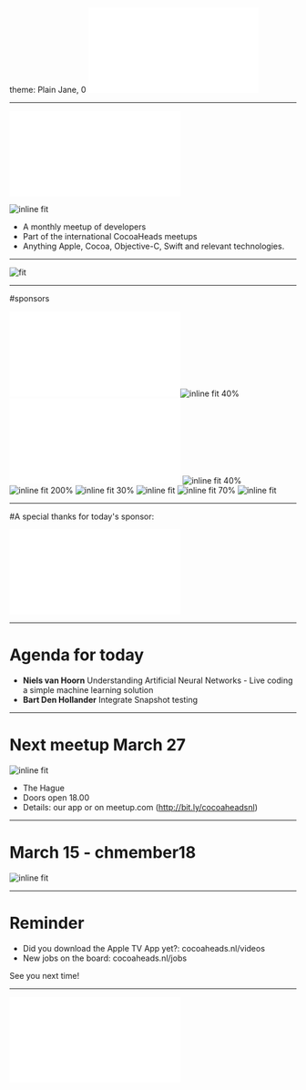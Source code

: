 theme: Plain Jane, 0
 ![fit 150%](../../Logos/CocoaHeadsNL.pdf)

---

![right](../../Logos/CocoaHeadsNL.pdf)

![inline fit](../../Images/4.jpg)

- A monthly meetup of developers
- Part of the international CocoaHeads meetups
- Anything Apple, Cocoa, Objective-C, Swift and relevant technologies.

---

![fit](../../Images/swag.png)

---

#sponsors

![inline fit 40%](../../Logos/egeniq.pdf)![inline fit 40%](../../Logos/parkmobile.png) ![inline fit 150%](../../Logos/xebia.pdf)
![inline fit 40%](../../Logos/abnamro.png)![inline fit 200%](../../Logos/achmea.jpg) ![inline fit 30%](../../Logos/q42.png)
![inline fit](../../Logos/getaround.png) ![inline fit 70%](../../Logos/anwb400.png) ![inline fit](../../Logos/moneybird-logo-full-blue.png)


---

#A special thanks for today's sponsor:

![inline fit 500%](../../Logos/xebia.pdf)

---

# Agenda for today

- **Niels van Hoorn**  Understanding Artificial Neural Networks - Live coding a simple machine learning solution
- **Bart Den Hollander**  Integrate Snapshot testing

---

# Next meetup March 27
![inline fit](../../Logos/q42.png)

- The Hague
- Doors open 18.00
- Details: our app or on meetup.com (http://bit.ly/cocoaheadsnl)

---

# March 15 - chmember18

![inline fit](../../Logos/appdevconbanner.jpg)

---

# Reminder

- Did you download the Apple TV App yet?: cocoaheads.nl/videos
- New jobs on the board: cocoaheads.nl/jobs

See you next time!

---

![fit](../../Logos/CocoaHeadsNL.pdf)
